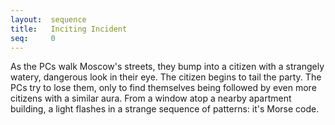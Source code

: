 ```yaml
---
layout:  sequence
title:   Inciting Incident
seq:     0
---
```


As the PCs walk Moscow's streets, they bump into a citizen with a strangely watery, dangerous look in their eye.
The citizen begins to tail the party.
The PCs try to lose them, only to find themselves being followed by even more citizens with a similar aura.
From a window atop a nearby apartment building, a light flashes in a strange sequence of patterns: it's Morse code.

